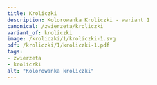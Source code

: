 ```yaml
---
title: Kroliczki
description: Kolorowanka Kroliczki - wariant 1
canonical: /zwierzeta/kroliczki
variant_of: kroliczki
image: /kroliczki/1/kroliczki-1.svg
pdf: /kroliczki/1/kroliczki-1.pdf
tags:
- zwierzeta
- kroliczki
alt: "Kolorowanka kroliczki"
---
```

